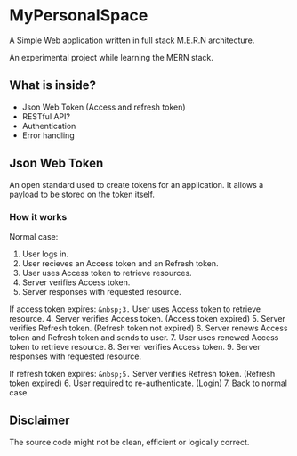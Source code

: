 # MyPersonalSpace
A Simple Web application written in full stack M.E.R.N architecture.

An experimental project while learning the MERN stack.

## What is inside?
* Json Web Token (Access and refresh token)
* RESTful API?
* Authentication
* Error handling

## Json Web Token
An open standard used to create tokens for an application. It allows a payload to be stored on the token itself.

### How it works
Normal case: 
1. User logs in.
2. User recieves an Access token and an Refresh token.
3. User uses Access token to retrieve resources.
4. Server verifies Access token.
5. Server responses with requested resource.

If access token expires:
`&nbsp;3.` User uses Access token to retrieve resource.
4. Server verifies Access token. (Access token expired)
5. Server verifies Refresh token. (Refresh token not expired)
6. Server renews Access token and Refresh token and sends to user.
7. User uses renewed Access token to retrieve resource.
8. Server verifies Access token.
9. Server responses with requested resource.

If refresh token expires:
`&nbsp;5.` Server verifies Refresh token. (Refresh token expired)
6. User required to re-authenticate. (Login)
7. Back to normal case.

## Disclaimer
The source code might not be clean, efficient or logically correct.
